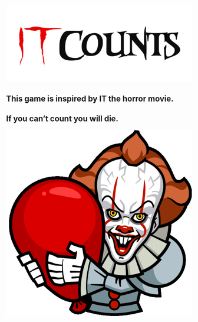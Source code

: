 
![alt test](src/images/ItCounts.svg)

## This game is inspired by IT the horror movie.
## If you can’t count you will die.

![alt test](src/images/ballonwith.gif)
